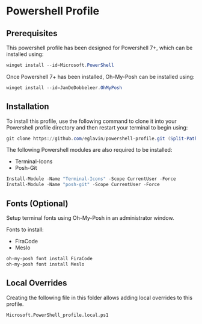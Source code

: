 # Powershell Profile

## Prerequisites

This powershell profile has been designed for Powershell 7+, which can be installed using:

```ps1
winget install --id=Microsoft.PowerShell
```

Once Powershell 7+ has been installed, Oh-My-Posh can be installed using:

```ps1
winget install --id=JanDeDobbeleer.OhMyPosh
```

## Installation

To install this profile, use the following command to clone it into your Powershell profile directory and then restart your terminal to begin using:

```ps1
git clone https://github.com/eglavin/powershell-profile.git (Split-Path -parent $PROFILE)
```

The following Powershell modules are also required to be installed:

- Terminal-Icons
- Posh-Git

```ps1
Install-Module -Name "Terminal-Icons" -Scope CurrentUser -Force
Install-Module -Name "posh-git" -Scope CurrentUser -Force
```

## Fonts (Optional)

Setup terminal fonts using Oh-My-Posh in an administrator window.

Fonts to install:

- FiraCode
- Meslo

```ps1
oh-my-posh font install FiraCode
oh-my-posh font install Meslo
```


## Local Overrides

Creating the following file in this folder allows adding local overrides to this profile.

`Microsoft.PowerShell_profile.local.ps1`
